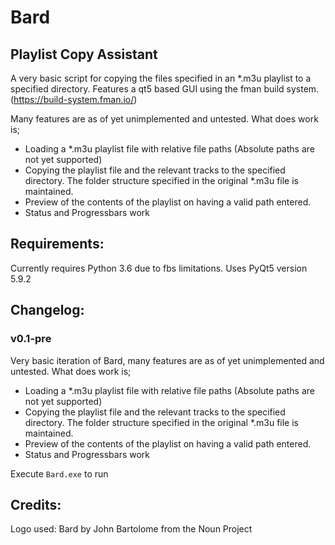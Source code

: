 # Bard 
## Playlist Copy Assistant

A very basic script for copying the files specified in an *.m3u playlist to a specified directory. Features a qt5 based GUI using the fman build system. (https://build-system.fman.io/)

Many features are as of yet unimplemented and untested. What does work is;

- Loading a *.m3u playlist file with relative file paths (Absolute paths are not yet supported)
- Copying the playlist file and the relevant tracks to the specified directory. The folder structure specified in the original *.m3u file is maintained.
- Preview of the contents of the playlist on having a valid path entered.
- Status and Progressbars work

## Requirements:
Currently requires Python 3.6 due to fbs limitations.
Uses PyQt5 version 5.9.2

## Changelog:
### v0.1-pre

Very basic iteration of Bard, many features are as of yet unimplemented and untested. What does work is;

- Loading a *.m3u playlist file with relative file paths (Absolute paths are not yet supported)
- Copying the playlist file and the relevant tracks to the specified directory. The folder structure specified in the original *.m3u file is maintained.
- Preview of the contents of the playlist on having a valid path entered.
- Status and Progressbars work

Execute `Bard.exe` to run

## Credits: 
Logo used: Bard by John Bartolome from the Noun Project
